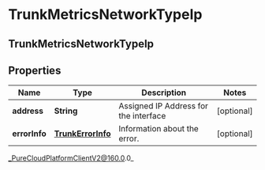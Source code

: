 # TrunkMetricsNetworkTypeIp

## TrunkMetricsNetworkTypeIp

## Properties

|Name | Type | Description | Notes|
|------------ | ------------- | ------------- | -------------|
| **address** | **String** | Assigned IP Address for the interface | [optional] |
| **errorInfo** | [**TrunkErrorInfo**](TrunkErrorInfo) | Information about the error. | [optional] |



_PureCloudPlatformClientV2@160.0.0_
